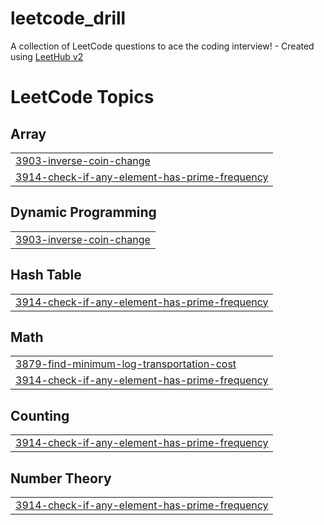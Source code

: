 # leetcode_drill
A collection of LeetCode questions to ace the coding interview! - Created using [LeetHub v2](https://github.com/arunbhardwaj/LeetHub-2.0)

<!---LeetCode Topics Start-->
# LeetCode Topics
## Array
|  |
| ------- |
| [3903-inverse-coin-change](https://github.com/yubingex007-a11y/leetcode_drill/tree/master/3903-inverse-coin-change) |
| [3914-check-if-any-element-has-prime-frequency](https://github.com/yubingex007-a11y/leetcode_drill/tree/master/3914-check-if-any-element-has-prime-frequency) |
## Dynamic Programming
|  |
| ------- |
| [3903-inverse-coin-change](https://github.com/yubingex007-a11y/leetcode_drill/tree/master/3903-inverse-coin-change) |
## Hash Table
|  |
| ------- |
| [3914-check-if-any-element-has-prime-frequency](https://github.com/yubingex007-a11y/leetcode_drill/tree/master/3914-check-if-any-element-has-prime-frequency) |
## Math
|  |
| ------- |
| [3879-find-minimum-log-transportation-cost](https://github.com/yubingex007-a11y/leetcode_drill/tree/master/3879-find-minimum-log-transportation-cost) |
| [3914-check-if-any-element-has-prime-frequency](https://github.com/yubingex007-a11y/leetcode_drill/tree/master/3914-check-if-any-element-has-prime-frequency) |
## Counting
|  |
| ------- |
| [3914-check-if-any-element-has-prime-frequency](https://github.com/yubingex007-a11y/leetcode_drill/tree/master/3914-check-if-any-element-has-prime-frequency) |
## Number Theory
|  |
| ------- |
| [3914-check-if-any-element-has-prime-frequency](https://github.com/yubingex007-a11y/leetcode_drill/tree/master/3914-check-if-any-element-has-prime-frequency) |
<!---LeetCode Topics End-->